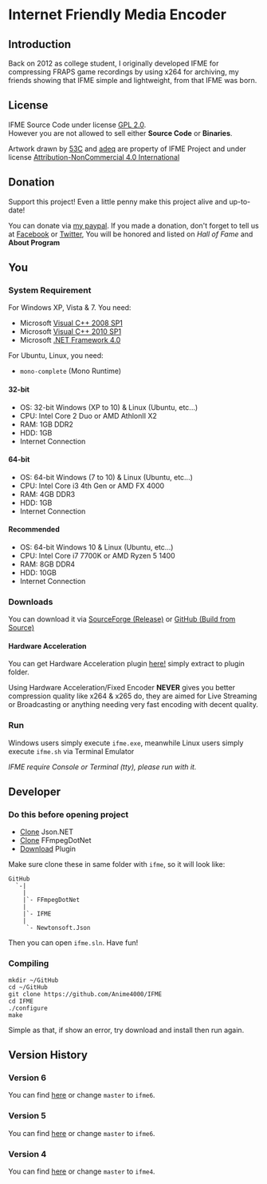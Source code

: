 # Internet Friendly Media Encoder
## Introduction
Back on 2012 as college student, I originally developed IFME for compressing FRAPS game recordings by using x264 for archiving, my friends showing that IFME simple and lightweight, from that IFME was born.

## License
IFME Source Code under license [GPL 2.0](http://choosealicense.com/licenses/gpl-2.0/).<br>However you are not allowed to sell either **Source Code** or **Binaries**.

Artwork drawn by [53C](http://53c.deviantart.com/) and [adeq](https://www.facebook.com/liyana.0426) are property of IFME Project and under license [Attribution-NonCommercial 4.0 International](http://creativecommons.org/licenses/by-nc/4.0/)

## Donation
Support this project! Even a little penny make this project alive and up-to-date!

You can donate via [my paypal](https://www.paypal.com/cgi-bin/webscr?cmd=_s-xclick&hosted_button_id=4CKYN7X3DGA7U). If you made a donation, don't forget to tell us at [Facebook](https://www.facebook.com/internetfriendlymediaencoder) or  [Twitter](https://twitter.com/Anime4000), You will be honored and listed on *Hall of Fame* and **About Program**

## You
### System Requirement
For Windows XP, Vista & 7. You need:
* Microsoft [Visual C++ 2008 SP1](https://www.microsoft.com/en-us/download/details.aspx?id=5582)
* Microsoft [Visual C++ 2010 SP1](https://www.microsoft.com/en-us/download/details.aspx?id=8328)
* Microsoft [.NET Framework 4.0](https://www.microsoft.com/en-us/download/details.aspx?id=17718)

For Ubuntu, Linux, you need:
* `mono-complete` (Mono Runtime)

#### 32-bit
* OS: 32-bit Windows (XP to 10) & Linux (Ubuntu, etc...)
* CPU: Intel Core 2 Duo or AMD AthlonII X2
* RAM: 1GB DDR2
* HDD: 1GB
* Internet Connection

#### 64-bit
* OS: 64-bit Windows (7 to 10) & Linux (Ubuntu, etc...)
* CPU: Intel Core i3 4th Gen or AMD FX 4000
* RAM: 4GB DDR3
* HDD: 1GB
* Internet Connection

#### Recommended
* OS: 64-bit Windows 10 & Linux (Ubuntu, etc...)
* CPU: Intel Core i7 7700K or AMD Ryzen 5 1400
* RAM: 8GB DDR4
* HDD: 10GB
* Internet Connection

### Downloads
You can download it via [SourceForge (Release)](https://sourceforge.net/projects/ifme/files/latest/download) or [GitHub (Build from Source)](https://github.com/Anime4000/IFME/releases/latest)

#### Hardware Acceleration
You can get Hardware Acceleration plugin [here!](https://sourceforge.net/projects/ifme/files/plugin/plugin-hwenc_2017-06-27.7z/download) simply extract to plugin folder.

Using Hardware Acceleration/Fixed Encoder **NEVER** gives you better compression quality like x264 & x265 do, they are aimed for Live Streaming or Broadcasting or anything needing very fast encoding with decent quality.

### Run
Windows users simply execute `ifme.exe`, meanwhile Linux users simply execute `ifme.sh` via Terminal Emulator

*IFME require Console or Terminal (tty), please run with it.*

## Developer
### Do this before opening project

* [Clone](https://github.com/JamesNK/Newtonsoft.Json) Json.NET
* [Clone](https://github.com/Anime4000/FFmpegDotNet) FFmpegDotNet
* [Download](https://sourceforge.net/projects/ifme/files/plugin/) Plugin

Make sure clone these in same folder with `ifme`, so it will look like:
```
GitHub
  `-|
    |
    |`- FFmpegDotNet
    |
    |`- IFME
    |
     `- Newtonsoft.Json
```
Then you can open `ifme.sln`. Have fun!

### Compiling
```
mkdir ~/GitHub
cd ~/GitHub
git clone https://github.com/Anime4000/IFME
cd IFME
./configure
make
```
Simple as that, if show an error, try download and install then run again.

## Version History
### Version 6
You can find [here](https://github.com/Anime4000/IFME/tree/ifme6) or change `master` to `ifme6`.

### Version 5
You can find [here](https://github.com/Anime4000/IFME/tree/ifme6) or change `master` to `ifme6`.

### Version 4
You can find [here](https://github.com/Anime4000/IFME/tree/ifme4) or change `master` to `ifme4`.
